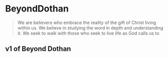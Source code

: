 # BeyondDothan

> We are believers who embrace the reality of the gift of Christ living within us. We believe in studying the word in depth and understanding it. We seek to walk with those who seek to live life as God calls us to

## v1 of Beyond Dothan 
